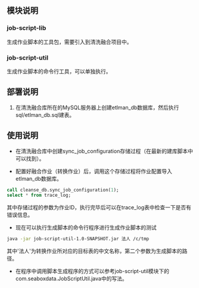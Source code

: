 ## 模块说明
### job-script-lib
生成作业脚本的工具包，需要引入到清洗融合项目中。
### job-script-util
生成作业脚本的命令行工具，可以单独执行。

## 部署说明

1. 在清洗融合库所在的MySQL服务器上创建etlman_db数据库，然后执行sql/etlman_db.sql建表。


## 使用说明

* 在清洗融合库中创建sync_job_configuration存储过程（在最新的建库脚本中可以找到）。

* 配置好融合作业（转换作业）后，调用这个存储过程将作业配置导入etlman_db数据库。
``` sql
call cleanse_db.sync_job_configuration(1);
select * from trace_log;
```
其中存储过程的参数为作业ID，执行完毕后可以在trace_log表中检查一下是否有错误信息。

* 现在可以执行生成脚本的命令行程序进行生成作业脚本的测试
``` bash
java -jar job-script-util-1.0-SNAPSHOT.jar 法人 /c/tmp
```
其中'法人'为转换作业所对应的目标表的中文名称，第二个参数为生成脚本的路径。

* 在程序中调用脚本生成程序的方式可以参考job-script-util模块下的com.seaboxdata.JobScriptUtil.java中的写法。